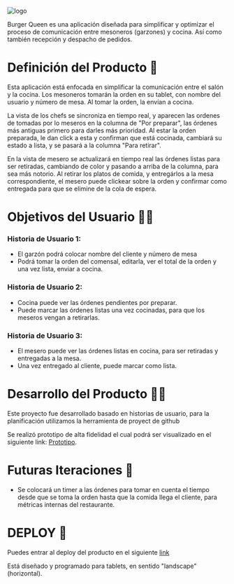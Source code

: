 ![logo](./src/imagenes/logo.png)

Burger Queen es una aplicación diseñada para simplificar y optimizar el proceso de comunicación entre mesoneros (garzones) y cocina. Así como también recepción y despacho de pedidos.

# Definición del Producto 🍔

Esta aplicación está enfocada en simplificar la comunicación entre el salón y la cocina. Los mesoneros tomarán la orden en su tablet, con nombre del usuario y número de mesa. Al tomar la orden, la envían a cocina. 

 La vista de los chefs se sincroniza en tiempo real, y aparecen las ordenes de tomadas por lo meseros en la columna de "Por preparar", las órdenes más antiguas primero para darles más prioridad. Al estar la orden preparada, le dan click a esta y confirman que está cocinada, cambiará su estado a lista, y se pasará a la columna "Para retirar".

 En la vista de mesero se actualizará en tiempo real las órdenes listas para ser retiradas, cambiando de color y pasando a arriba de la columna, para sea más notorio. Al retirar los platos de comida, y entregárlos a la mesa correspondiente, el mesero puede clickear sobre la orden y confirmar como entregada para que se elimine de la cola de espera. 

# Objetivos del Usuario 🙋🏼

### Historia de Usuario 1:
- El garzón podrá colocar nombre del cliente y número de mesa
- Podrá tomar la orden del comensal, editarla, ver el total de la orden y una vez lista, enviar a cocina.

### Historia de Usuario 2: 
- Cocina puede ver las órdenes pendientes por preparar. 
- Puede marcar las órdenes listas una vez cocinadas, para que los meseros vengan a retirarlas.

### Historia de Usuario 3: 
- El mesero puede ver las órdenes listas en cocina, para ser retiradas y entregadas a la mesa.
- Una vez entregado al cliente, puede marcar como lista. 


# Desarrollo del Producto 👩‍💻

Este proyecto fue desarrollado basado en historias de usuario, para la planificación utilizamos la herramienta de proyect de github

Se realizó prototipo de alta fidelidad el cual podrá ser visualizado en el siguiente link: [Prototipo](https://barbara230946.invisionapp.com/overview/Burger-Queen-ck72ll1tj03wp01b9xcezh80a/screens?v=a%2FNSeGhdPDzSuDOv7hSrHA%3D%3D&linkshare=urlcopied).

# Futuras Iteraciones  🚧 
- Se colocará un timer a las órdenes para tomar en cuenta el tiempo desde que se toma la orden hasta que la comida llega el cliente, para métricas internas del restaurante.

# DEPLOY 🚀

Puedes entrar al deploy del producto en el siguiente [link](https://burger-queen-f6c33.firebaseapp.com/)

Está diseñado y programado para tablets, en sentido "landscape" (horizontal).